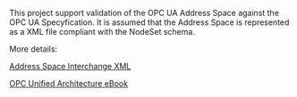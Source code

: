 This project support validation of the OPC UA Address Space against the OPC UA Specyfication. It is assumed that the Address Space is represented as a XML file compliant with the NodeSet schema.

More details:

[Address Space Interchange XML](http://goo.gl/LE64MA)

[OPC Unified Architecture eBook](http://goo.gl/y4EHUn)
